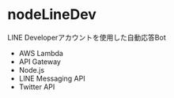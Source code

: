 # nodeLineDev
LINE Developerアカウントを使用した自動応答Bot

+ AWS Lambda
+ API Gateway
+ Node.js
+ LINE Messaging API
+ Twitter API
